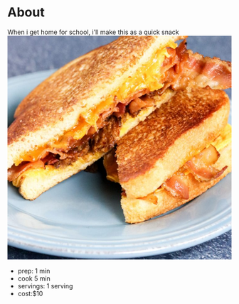 # About
When i get home for school, i'll make this as a quick snack
![Grilled cheese with bacon](./Three-Cheese-Bacon-and-Jalapeno-Grilled-Cheese-1-720x720.jpg)

  * prep: 1 min
  * cook 5 min
  * servings: 1 serving
  * cost:$10
  
  
